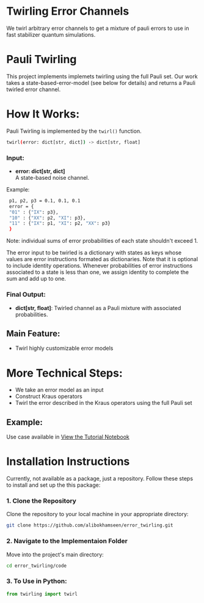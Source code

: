 # Twirling Error Channels

We twirl arbitrary error channels to get a mixture of pauli errors to use in fast stabilizer quantum simulations. 


# Pauli Twirling
This project implements implemets twirling using the full Pauli set. Our work takes a state-based-error-model (see below for details) and returns a Pauli twirled error channel.

# How It Works:
Pauli Twirling is implemented by the `twirl()` function.
```bash
twirl(error: dict[str, dict]) -> dict[str, float]
```

### Input:
- **error: dict[str, dict]**\
A state-based noise channel.

Example:
   ```bash
    p1, p2, p3 = 0.1, 0.1, 0.1
    error = {
    "01" : {"IX": p3},
    "10" : {"XX": p2, "XI": p3},
    "11" : {"IX": p1, "XI": p2, "XX": p3}
    }
   ```
   Note: individual sums of error probabilities of each state shouldn't exceed 1.
   
The error input to be twirled is a dictionary with states as keys whose values are error instructions formated as dictionaries. Note that it is optional to include identity operations. Whenever probabilities of error instructions associated to a state is less than one, we assign identity to complete the sum and add up to one.

### Final Output:
- **dict[str, float]**: Twirled channel as a Pauli mixture with associated probabilities.

## Main Feature:
- Twirl highly customizable error models

# More Technical Steps:
- We take an error model as an input
- Construct Kraus operators
- Twirl the error described in the Kraus operators using the full Pauli set

## Example: 
Use case available in [View the Tutorial Notebook](https://github.com/alibokhamseen/error_twirling/blob/main/code/twirling_101.py)

# Installation Instructions
Currently, not available as a package, just a repository.
Follow these steps to install and set up the this package:

### 1. Clone the Repository
Clone the repository to your local machine in your appropriate directory:

```bash
git clone https://github.com/alibokhamseen/error_twirling.git
```

### 2. Navigate to the Implementaion Folder
Move into the project's main directory:

```bash
cd error_twirling/code
```
### 3. To Use in Python:
```python
from twirling import twirl
```

